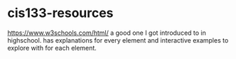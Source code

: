 # cis133-resources

https://www.w3schools.com/html/
a good one I got introduced to in highschool. 
has explanations for every element and interactive examples to explore with for each element.

